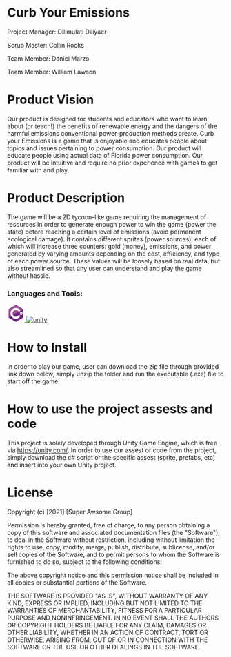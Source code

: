 # Curb Your Emissions

Project Manager: Dilimulati Diliyaer

Scrub Master: Collin Rocks

Team Member: Daniel Marzo

Team Member: William Lawson

# Product Vision
Our product is designed for students and educators who want to learn about (or
teach!) the benefits of renewable energy and the dangers of the harmful
emissions conventional power-production methods create. Curb your Emissions
is a game that is enjoyable and educates people about topics and issues
pertaining to power consumption. Our product will educate people using actual
data of Florida power consumption. Our product will be intuitive and require no
prior experience with games to get familiar with and play.

# Product Description
The game will be a 2D tycoon-like game requiring the management of resources in order to generate enough power to win the game (power the state) before reaching a certain level of emissions (avoid permanent ecological damage). It contains different sprites (power sources), each of which will increase three counters: gold (money), emissions, and power generated by varying amounts depending on the cost, efficiency, and type of each power source. These values will be loosely based on real data, but also streamlined so that any user can understand and play the game without hassle.

<h3 align="left">Languages and Tools:</h3>
<p align="left"> <a href="https://www.w3schools.com/cs/" target="_blank" rel="noreferrer"> <img src="https://raw.githubusercontent.com/devicons/devicon/master/icons/csharp/csharp-original.svg" alt="csharp" width="40" height="40"/> </a> <a href="https://unity.com/" target="_blank" rel="noreferrer"> <img src="https://www.vectorlogo.zone/logos/unity3d/unity3d-icon.svg" alt="unity" width="40" height="40"/> </a> </p>


# How to Install
In order to play our game, user can download the zip file through provided link down below, simply unzip the folder and run the executable (.exe) file to start off the game.

# How to use the project assests and code
This project is solely developed through Unity Game Engine, which is free via https://unity.com/. In order to use our assest or code from the project, simply download the c# script or the specific assest (sprite, prefabs, etc) and insert into your own Unity project.

# License

Copyright (c) [2021] [Super Awsome Group]

Permission is hereby granted, free of charge, to any person obtaining a copy
of this software and associated documentation files (the "Software"), to deal
in the Software without restriction, including without limitation the rights
to use, copy, modify, merge, publish, distribute, sublicense, and/or sell
copies of the Software, and to permit persons to whom the Software is
furnished to do so, subject to the following conditions:

The above copyright notice and this permission notice shall be included in all
copies or substantial portions of the Software.

THE SOFTWARE IS PROVIDED "AS IS", WITHOUT WARRANTY OF ANY KIND, EXPRESS OR
IMPLIED, INCLUDING BUT NOT LIMITED TO THE WARRANTIES OF MERCHANTABILITY,
FITNESS FOR A PARTICULAR PURPOSE AND NONINFRINGEMENT. IN NO EVENT SHALL THE
AUTHORS OR COPYRIGHT HOLDERS BE LIABLE FOR ANY CLAIM, DAMAGES OR OTHER
LIABILITY, WHETHER IN AN ACTION OF CONTRACT, TORT OR OTHERWISE, ARISING FROM,
OUT OF OR IN CONNECTION WITH THE SOFTWARE OR THE USE OR OTHER DEALINGS IN THE
SOFTWARE.
